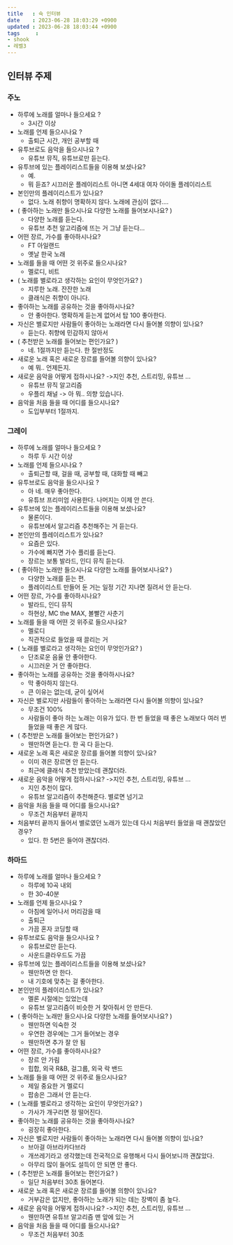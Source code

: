 ```yaml
---
title   : 슉 인터뷰
date    : 2023-06-28 18:03:29 +0900
updated : 2023-06-28 18:03:44 +0900
tags     : 
- shook
- 레벨3
---
```


## 인터뷰 주제

### 주노
  
- 하루에 노래를 얼마나 들으세요 ?
	- 3시간 이상
- 노래를 언제 들으시나요 ?  
	- 출퇴근 시간, 개인 공부할 때
- 유투브로도 음악을 들으시나요 ?  
	- 유튜브 뮤직, 유튜브로만 듣는다.
- 유투브에 있는 플레이리스트들을 이용해 보셨나요?  
	- 예. 
	- 뭐 듣죠? 시끄러운 플레이리스트 아니면 4세대 여자 아이돌 플레이리스트
- 본인만의 플레이리스트가 있나요?  
	- 없다. 노래 취향이 명확하지 않다. 노래에 관심이 없다....
- ( 좋아하는 노래만 들으시나요 다양한 노래를 들어보시나요? )  
	- 다양한 노래를 듣는다.
	- 유튜브 추천 알고리즘에 뜨는 거 그냥 듣는다...
- 어떤 장르, 가수를 좋아하시나요?  
	- FT 아일랜드
	- 옛날 한국 노래
- 노래를 들을 때 어떤 것 위주로 들으시나요?  
	- 멜로디, 비트
- ( 노래를 별로라고 생각하는 요인이 무엇인가요? )  
	- 지루한 노래. 잔잔한 노래
	- 클래식은 취향이 아니다.
- 좋아하는 노래를 공유하는 것을 좋아하시나요?  
	- 안 좋아한다. 명확하게 듣는게 없어서 탑 100 좋아한다.
- 자신은 별로지만 사람들이 좋아하는 노래라면 다시 들어볼 의향이 있나요?  
	- 듣는다. 취향에 민감하지 않아서
- ( 추천받은 노래를 들어보는 편인가요? )  
	- 네. 1절까지만 듣는다. 한 절반정도
- 새로운 노래 혹은 새로운 장르를 들어볼 의향이 있나요?  
	- 예 뭐.. 언제든지.
- 새로운 음악을 어떻게 접하시나요? ->지인 추천, 스트리밍, 유튜브 ...  
	- 유튜브 뮤직 알고리즘
	- 우플리 채널 -> 아 뭐.. 의향 있습니다.
- 음악을 처음 들을 때 어디를 들으시나요?
	- 도입부부터 1절까지. 

### 그레이

- 하루에 노래를 얼마나 들으세요 ?  
	- 하루 두 시간 이상
- 노래를 언제 들으시나요 ?  
	- 출퇴근할 때, 걸을 때, 공부할 때, 대화할 때 빼고
- 유투브로도 음악을 들으시나요 ?  
	- 아 네. 매우 좋아한다.
	- 유튜브 프리미엄 사용한다. 나머지는 이제 안 쓴다.
- 유투브에 있는 플레이리스트들을 이용해 보셨나요?  
	- 물론이다.
	- 유튜브에서 알고리즘 추천해주는 거 듣는다.
- 본인만의 플레이리스트가 있나요?  
	- 요즘은 있다.
	- 가수에 빠지면 가수 플리를 듣는다.
	- 장르는 보통 발라드, 인디 뮤직 듣는다.
- ( 좋아하는 노래만 들으시나요 다양한 노래를 들어보시나요? )  
	- 다양한 노래를 듣는 편.
	- 플레이리스트 만들어 둔 거는 일정 기간 지나면 질려서 안 듣는다.
- 어떤 장르, 가수를 좋아하시나요?  
	- 발라드, 인디 뮤직
	- 하현상, MC the MAX, 볼빨간 사춘기
- 노래를 들을 때 어떤 것 위주로 들으시나요?  
	- 멜로디
	- 직관적으로 들었을 때 끌리는 거
- ( 노래를 별로라고 생각하는 요인이 무엇인가요? )  
	- 단조로운 음율 안 좋아한다.
	- 시끄러운 거 안 좋아한다.
- 좋아하는 노래를 공유하는 것을 좋아하시나요?  
	- 막 좋아하지 않는다.
	- 큰 이유는 없는데, 굳이 싶어서
- 자신은 별로지만 사람들이 좋아하는 노래라면 다시 들어볼 의향이 있나요?  
	- 무조건 100%
	- 사람들이 좋아 하는 노래는 이유가 있다. 한 번 들었을 때 좋은 노래보다 여러 번 들었을 때 좋은 게 많다.
- ( 추천받은 노래를 들어보는 편인가요? )  
	- 웬만하면 듣는다. 한 곡 다 듣는다.
- 새로운 노래 혹은 새로운 장르를 들어볼 의향이 있나요?  
	- 이미 겪은 장르면 안 듣는다.
	- 최근에 클래식 추천 받았는데 괜찮더라.
- 새로운 음악을 어떻게 접하시나요? ->지인 추천, 스트리밍, 유튜브 ...  
	- 지인 추천이 많다.
	- 유튜브 알고리즘이 추천해준다. 별로면 넘기고
- 음악을 처음 들을 때 어디를 들으시나요?
	- 무조건 처음부터 끝까지
- 처음부터 끝까지 들어서 별로였던 노래가 있는데 다시 처음부터 들었을 때 괜찮았던 경우?
	- 있다. 한 5번은 들어야 괜찮더라.

### 하마드

- 하루에 노래를 얼마나 들으세요 ?  
	- 하루에 10곡 내외
	- 한 30-40분
- 노래를 언제 들으시나요 ?  
	- 아침에 일어나서 머리감을 때
	- 출퇴근
	- 가끔 혼자 코딩할 때 
- 유투브로도 음악을 들으시나요 ?  
	- 유튜브로만 듣는다.
	- 사운드클라우드도 가끔
- 유투브에 있는 플레이리스트들을 이용해 보셨나요?  
	- 웬만하면 안 한다.
	- 내 기호에 맞추는 걸 좋아한다.
- 본인만의 플레이리스트가 있나요?  
	- 멜론 시절에는 있었는데 
	- 유튜브 알고리즘이 비슷한 거 찾아줘서 안 만든다.
- ( 좋아하는 노래만 들으시나요 다양한 노래를 들어보시나요? )  
	- 웬만하면 익숙한 것
	- 우연한 경우에는 그거 들어보는 경우
	- 웬만하면 추가 잘 안 됨
- 어떤 장르, 가수를 좋아하시나요?  
	- 장르 안 가림
	- 힙합, 외국 R&B, 걸그룹, 외국 락 밴드
- 노래를 들을 때 어떤 것 위주로 들으시나요?  
	- 제일 중요한 거 멜로디
	- 팝송은 그래서 안 듣는다.
- ( 노래를 별로라고 생각하는 요인이 무엇인가요? )  
	- 가사가 개구리면 정 떨어진다.
- 좋아하는 노래를 공유하는 것을 좋아하시나요?  
	- 굉장히 좋아한다.
- 자신은 별로지만 사람들이 좋아하는 노래라면 다시 들어볼 의향이 있나요?  
	- 브아걸 아브라카다브라
	- 개쓰레기라고 생각했는데 전국적으로 유행해서 다시 들어보니까 괜찮았다.
	- 아무리 많이 들어도 설득이 안 되면 안 좋다.
- ( 추천받은 노래를 들어보는 편인가요? )  
	- 일단 처음부터 30초 들어본다.
- 새로운 노래 혹은 새로운 장르를 들어볼 의향이 있나요?  
	- 거부감은 없지만, 좋아하는 노래가 되는 데는 장벽이 좀 높다.
- 새로운 음악을 어떻게 접하시나요? ->지인 추천, 스트리밍, 유튜브 ...  
	- 웬만하면 유튜브 알고리즘 맨 앞에 있는 거
- 음악을 처음 들을 때 어디를 들으시나요?
	- 무조건 처음부터 30초